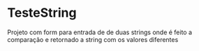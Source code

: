 # TesteString
Projeto com form para entrada de de duas strings onde é feito a comparação e retornado a string com os valores diferentes
